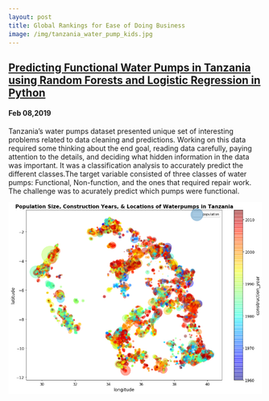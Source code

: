 ```yaml
---
layout: post
title: Global Rankings for Ease of Doing Business 
image: /img/tanzania_water_pump_kids.jpg
---
```


## [Predicting Functional Water Pumps in Tanzania using Random Forests and Logistic Regression in Python](https://itnext.io/predicting-functional-water-pumps-in-tanzania-using-random-forests-and-logistic-regression-in-ffa04b0617f2)
#### Feb 08,2019
Tanzania’s water pumps dataset presented unique set of interesting problems related to data cleaning and predictions. Working on this data required some thinking about the end goal, reading data carefully, paying attention to the details, and deciding what hidden information in the data was important. It was a classification analysis to accurately predict the different classes.The target variable consisted of three classes of water pumps: Functional, Non-function, and the ones that required repair work.  The challenge was to acurately predict which pumps were functional.

![](/img/tanzania_water_pump.png)
